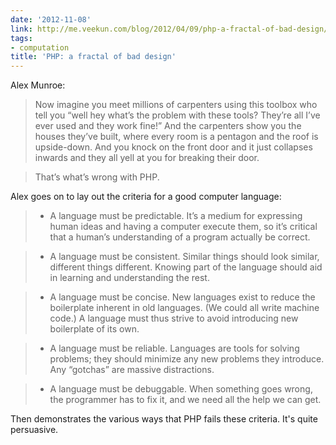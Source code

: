 ```yaml
---
date: '2012-11-08'
link: http://me.veekun.com/blog/2012/04/09/php-a-fractal-of-bad-design/
tags:
- computation
title: 'PHP: a fractal of bad design'
---
```


Alex Munroe:

>Now imagine you meet millions of carpenters using this toolbox who tell you “well hey what’s the problem with these tools? They’re all I’ve ever used and they work fine!” And the carpenters show you the houses they’ve built, where every room is a pentagon and the roof is upside-down. And you knock on the front door and it just collapses inwards and they all yell at you for breaking their door.

>That’s what’s wrong with PHP.

Alex goes on to lay out the criteria for a good computer language:

>* A language must be predictable. It’s a medium for expressing human ideas and having a computer execute them, so it’s critical that a human’s understanding of a program actually be correct.

>* A language must be consistent. Similar things should look similar, different things different. Knowing part of the language should aid in learning and understanding the rest.

>* A language must be concise. New languages exist to reduce the boilerplate inherent in old languages. (We could all write machine code.) A language must thus strive to avoid introducing new boilerplate of its own.

>* A language must be reliable. Languages are tools for solving problems; they should minimize any new problems they introduce. Any “gotchas” are massive distractions.

>* A language must be debuggable. When something goes wrong, the programmer has to fix it, and we need all the help we can get.

Then demonstrates the various ways that PHP fails these criteria. It's quite persuasive.

